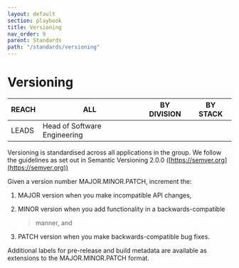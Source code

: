 ```yaml
---
layout: default
section: playbook
title: Versioning
nav_order: 9
parent: Standards
path: "/standards/versioning"
---
```


# Versioning

| REACH | ALL                          | BY DIVISION | BY STACK |
| ----- | ---------------------------- | ----------- | -------- |
| LEADS | Head of Software Engineering |             |          |

Versioning is standardised across all applications in the group. We
follow the guidelines as set out in Semantic Versioning 2.0.0
([https://semver.org](https://semver.org))

Given a version number MAJOR.MINOR.PATCH, increment the:

1.  MAJOR version when you make incompatible API changes,

2.  MINOR version when you add functionality in a backwards-compatible

    > manner, and

3.  PATCH version when you make backwards-compatible bug fixes.

Additional labels for pre-release and build metadata are available as
extensions to the MAJOR.MINOR.PATCH format.
